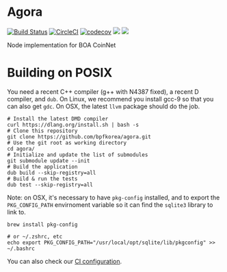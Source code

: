 # Agora

[![Build Status](https://travis-ci.com/bpfkorea/agora.svg?branch=v0.x.x)](https://travis-ci.com/bpfkorea/agora)
[![CircleCI](https://circleci.com/gh/bpfkorea/agora.svg?style=svg)](https://circleci.com/gh/bpfkorea/agora)
[![codecov](https://codecov.io/gh/bpfkorea/agora/branch/v0.x.x/graph/badge.svg)](https://codecov.io/gh/bpfkorea/agora)
[![](https://images.microbadger.com/badges/image/bpfk/agora.svg)](https://microbadger.com/images/bpfk/agora)
[![](https://images.microbadger.com/badges/version/bpfk/agora.svg)](https://microbadger.com/images/bpfk/agora)

Node implementation for BOA CoinNet

# Building on POSIX

You need a recent C++ compiler (g++ with N4387 fixed), a recent D compiler, and `dub`.
On Linux, we recommend you install gcc-9 so that you can also get `gdc`.
On OSX, the latest `llvm` package should do the job.

```console
# Install the latest DMD compiler
curl https://dlang.org/install.sh | bash -s
# Clone this repository
git clone https://github.com/bpfkorea/agora.git
# Use the git root as working directory
cd agora/
# Initialize and update the list of submodules
git submodule update --init
# Build the application
dub build --skip-registry=all
# Build & run the tests
dub test --skip-registry=all
```

Note: on OSX, it's necessary to have `pkg-config` installed, and to export the `PKG_CONFIG_PATH` envirnoment variable so it can find the `sqlite3` library to link to.

```console
brew install pkg-config

# or ~/.zshrc, etc
echo export PKG_CONFIG_PATH="/usr/local/opt/sqlite/lib/pkgconfig" >> ~/.bashrc
```

You can also check our [CI configuration](./.travis.yml).
